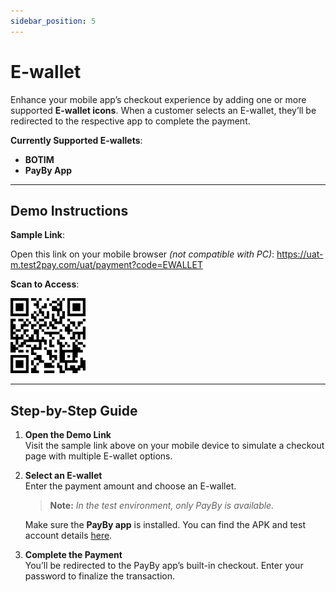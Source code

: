 ```yaml
---
sidebar_position: 5
---
```


# E-wallet

Enhance your mobile app’s checkout experience by adding one or more supported **E-wallet icons**. When a customer selects an E-wallet, they’ll be redirected to the respective app to complete the payment.

**Currently Supported E-wallets**:  
- **BOTIM**  
- **PayBy App**

---

## Demo Instructions

**Sample Link**:  

Open this link on your mobile browser *(not compatible with PC)*: https://uat-m.test2pay.com/uat/payment?code=EWALLET

**Scan to Access**:  

![1](./pic/demowallet.png)

---

## Step-by-Step Guide

1. **Open the Demo Link**  
   Visit the sample link above on your mobile device to simulate a checkout page with multiple E-wallet options.

2. **Select an E-wallet**  
   Enter the payment amount and choose an E-wallet.  
   > **Note:** *In the test environment, only PayBy is available.*  
   
   Make sure the **PayBy app** is installed. You can find the APK and test account details [here](/demos/testaccount).

3. **Complete the Payment**  
   You’ll be redirected to the PayBy app’s built-in checkout. Enter your password to finalize the transaction.

